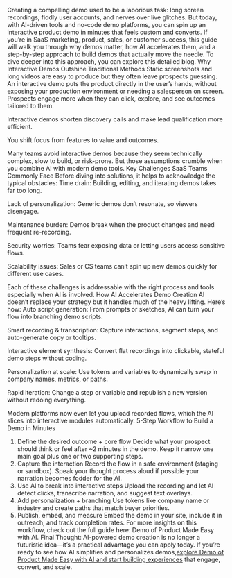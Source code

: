 
Creating a compelling demo used to be a laborious task: long screen recordings, fiddly user accounts, and nerves over live glitches. But today, with AI-driven tools and no-code demo platforms, you can spin up an interactive product demo in minutes that feels custom and converts.
If you’re in SaaS marketing, product, sales, or customer success, this guide will walk you through why demos matter, how AI accelerates them, and a step-by-step approach to build demos that actually move the needle. To dive deeper into this approach, you can explore this detailed blog.
Why Interactive Demos Outshine Traditional Methods
Static screenshots and long videos are easy to produce but they often leave prospects guessing. An interactive demo puts the product directly in the user’s hands, without exposing your production environment or needing a salesperson on screen.
Prospects engage more when they can click, explore, and see outcomes tailored to them.


Interactive demos shorten discovery calls and make lead qualification more efficient.


You shift focus from features to value and outcomes.


Many teams avoid interactive demos because they seem technically complex, slow to build, or risk-prone. But those assumptions crumble when you combine AI with modern demo tools.
Key Challenges SaaS Teams Commonly Face
Before diving into solutions, it helps to acknowledge the typical obstacles:
Time drain: Building, editing, and iterating demos takes far too long.


Lack of personalization: Generic demos don’t resonate, so viewers disengage.


Maintenance burden: Demos break when the product changes and need frequent re-recording.


Security worries: Teams fear exposing data or letting users access sensitive flows.


Scalability issues: Sales or CS teams can’t spin up new demos quickly for different use cases.


Each of these challenges is addressable with the right process and tools especially when AI is involved.
How AI Accelerates Demo Creation
AI doesn’t replace your strategy but it handles much of the heavy lifting. Here’s how:
Auto script generation: From prompts or sketches, AI can turn your flow into branching demo scripts.


Smart recording & transcription: Capture interactions, segment steps, and auto-generate copy or tooltips.


Interactive element synthesis: Convert flat recordings into clickable, stateful demo steps without coding.


Personalization at scale: Use tokens and variables to dynamically swap in company names, metrics, or paths.


Rapid iteration: Change a step or variable and republish a new version without redoing everything.


Modern platforms now even let you upload recorded flows, which the AI slices into interactive modules automatically.
5-Step Workflow to Build a Demo in Minutes
1. Define the desired outcome + core flow
Decide what your prospect should think or feel after ~2 minutes in the demo. Keep it narrow one main goal plus one or two supporting steps.
2. Capture the interaction
Record the flow in a safe environment (staging or sandbox). Speak your thought process aloud if possible your narration becomes fodder for the AI.
3. Use AI to break into interactive steps
Upload the recording and let AI detect clicks, transcribe narration, and suggest text overlays.
4. Add personalization + branching
Use tokens like company name or industry and create paths that match buyer priorities.
5. Publish, embed, and measure
Embed the demo in your site, include it in outreach, and track completion rates.
For more insights on this workflow, check out the full guide here: Demo of Product Made Easy with AI.
Final Thought: 
AI-powered demo creation is no longer a futuristic idea—it’s a practical advantage you can apply today. If you’re ready to see how AI simplifies and personalizes demos,<a href="https://demodazzle.com/blog/demo-of-product-made-easy-with-ai">explore Demo of Product Made Easy with AI and start building experiences</a>  that engage, convert, and scale.
